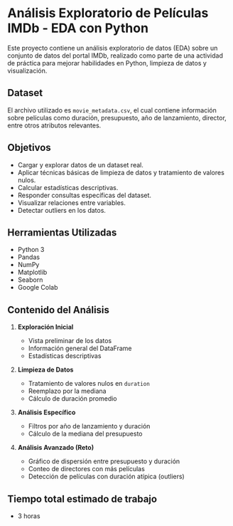 # Análisis Exploratorio de Películas IMDb - EDA con Python

Este proyecto contiene un análisis exploratorio de datos (EDA) sobre un conjunto de datos del portal IMDb, realizado como parte de una actividad de práctica para mejorar habilidades en Python, limpieza de datos y visualización.

## Dataset

El archivo utilizado es `movie_metadata.csv`, el cual contiene información sobre películas como duración, presupuesto, año de lanzamiento, director, entre otros atributos relevantes.

## Objetivos

- Cargar y explorar datos de un dataset real.
- Aplicar técnicas básicas de limpieza de datos y tratamiento de valores nulos.
- Calcular estadísticas descriptivas.
- Responder consultas específicas del dataset.
- Visualizar relaciones entre variables.
- Detectar outliers en los datos.

## Herramientas Utilizadas

- Python 3
- Pandas
- NumPy
- Matplotlib
- Seaborn
- Google Colab

## Contenido del Análisis

1. **Exploración Inicial**
   - Vista preliminar de los datos
   - Información general del DataFrame
   - Estadísticas descriptivas

2. **Limpieza de Datos**
   - Tratamiento de valores nulos en `duration`
   - Reemplazo por la mediana
   - Cálculo de duración promedio

3. **Análisis Específico**
   - Filtros por año de lanzamiento y duración
   - Cálculo de la mediana del presupuesto

4. **Análisis Avanzado (Reto)**
   - Gráfico de dispersión entre presupuesto y duración
   - Conteo de directores con más películas
   - Detección de películas con duración atípica (outliers)
   
## Tiempo total estimado de trabajo
   - 3 horas
